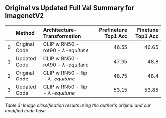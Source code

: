 ## Original vs Updated Full Val Summary for ImagenetV2

|    | Method        | Architecture-Transformation        |   Prefinetune Top1 Acc |   Finetune Top1 Acc |
|---:|:--------------|:-----------------------------------|-----------------------:|--------------------:|
|  0 | Original Code | CLIP w RN50 - rot90 - *λ-equitune* |                  46.55 |               46.65 |
|  1 | Updated Code  | CLIP w RN50 - rot90 - *λ-equitune* |                  47.95 |               48.8  |
|  2 | Original Code | CLIP w RN50 - flip - *λ-equitune*  |                  48.75 |               48.4  |
|  3 | Updated Code  | CLIP w RN50 - flip - *λ-equitune*  |                  53.15 |               53.85 |

*Table 3: Image classification results using the author's original and our modified code base*
